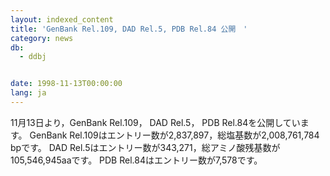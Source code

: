 ```yaml
---
layout: indexed_content
title: 'GenBank Rel.109, DAD Rel.5, PDB Rel.84 公開　'
category: news
db:
  - ddbj


date: 1998-11-13T00:00:00
lang: ja
---
```


11月13日より，GenBank Rel.109， DAD Rel.5， PDB Rel.84を公開しています。 GenBank Rel.109はエントリー数が2,837,897，総塩基数が2,008,761,784 bpです。 DAD Rel.5はエントリー数が343,271，総アミノ酸残基数が105,546,945aaです。 PDB Rel.84はエントリー数が7,578です。
